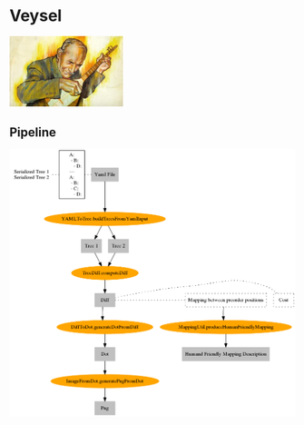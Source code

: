 # Veysel
<img src="img/asik-veysel.jpg" alt="Logo" width="200"/>

## Pipeline
<img src="img/Pipeline.png" alt="Pipeline image" width="600"/>
